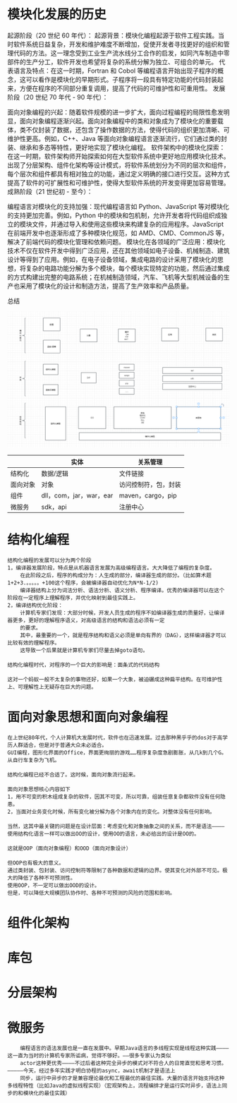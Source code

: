 # 模块化发展的历史

起源阶段（20 世纪 60 年代）：
起源背景：模块化编程起源于软件工程实践。当时软件系统日益复杂，开发和维护难度不断增加，促使开发者寻找更好的组织和管理代码的方法。这一理念受到工业生产流水线分工合作的启发，如同汽车制造中零部件的生产分工，软件开发也希望将复杂的系统分解为独立、可组合的单元。
代表语言及特点：在这一时期，Fortran 和 Cobol 等编程语言开始出现子程序的概念，这可以看作是模块化的早期形式。子程序将一段具有特定功能的代码封装起来，方便在程序的不同部分重复调用，提高了代码的可维护性和可重用性。
发展阶段（20 世纪 70 年代 - 90 年代）：

面向对象编程的兴起：随着软件规模的进一步扩大，面向过程编程的局限性愈发明显，面向对象编程逐渐兴起。面向对象编程中的类和对象成为了模块化的重要载体，类不仅封装了数据，还包含了操作数据的方法，使得代码的组织更加清晰、可维护性更高。例如，C++、Java 等面向对象编程语言逐渐流行，它们通过类的封装、继承和多态等特性，更好地实现了模块化编程。
软件架构中的模块化探索：在这一时期，软件架构师开始探索如何在大型软件系统中更好地应用模块化技术。出现了分层架构、组件化架构等设计模式，将软件系统划分为不同的层次和组件，每个层次和组件都具有相对独立的功能，通过定义明确的接口进行交互。这种方式提高了软件的可扩展性和可维护性，使得大型软件系统的开发变得更加容易管理。
成熟阶段（21 世纪初 - 至今）：

编程语言对模块化的支持加强：现代编程语言如 Python、JavaScript 等对模块化的支持更加完善。例如，Python 中的模块和包机制，允许开发者将代码组织成独立的模块文件，并通过导入和使用这些模块来构建复杂的应用程序。JavaScript 在前端开发中也逐渐形成了多种模块化规范，如 AMD、CMD、CommonJS 等，解决了前端代码的模块化管理和依赖问题。
模块化在各领域的广泛应用：模块化技术不仅在软件开发中得到广泛应用，还在其他领域如电子设备、机械制造、建筑设计等得到了应用。例如，在电子设备领域，集成电路的设计采用了模块化的思想，将复杂的电路功能分解为多个模块，每个模块实现特定的功能，然后通过集成的方式构建出完整的电路系统；在机械制造领域，汽车、飞机等大型机械设备的生产也采用了模块化的设计和制造方法，提高了生产效率和产品质量。


总结

![img_1.png](img_1.png)

|     | 实体                  | 关系管理            | 
|-----|---------------------|-----------------| 
| 结构化 | 数据/逻辑               | 文件链接            | 
| 面向对象 | 对象                  | 访问控制符，包，封装      | 
| 组件  | dll，com，jar，war，ear | maven，cargo，pip | 
| 微服务 | sdk，api             | 注册中心            | 






# 结构化编程

    结构化编程的发展可以分为两个阶段
    1，编译器发展阶段，特点是从机器语言发展为高级编程语言。大大降低了编程的复杂度。
        在此阶段之后，程序的构成分为：人生成的部分，编译器生成的部分。（比如算术题1+2+3.。。。。。+100这个程序，会被编译器自动优化为N*N-1/2)
        编译器结构上分为词法分析、语法分析、语义分析、程序编译。优秀的编译器可以在这个阶段在一定程序上理解程序，并优化映射到最佳实践上。
    2，编译结构优化阶段：
        计算机专家们发现：大部分时候，开发人员生成的程序不如编译器生成的质量好，让编译器更多，更好的理解程序语义，对高级语言的结构和语法必须有一定
        的要求。
        其中，最重要的一个，就是程序结构和语义必须是单向有界的（DAG），这样编译器才可以比较有效的理解程序。
        这导致一个后果就是计算机专家们尽量去掉goto语句。
        
    结构化编程时代，对程序的一个巨大的影响是：面条式的代码结构
        
    这对一个蚂蚁一般不太复杂的事物还好，如果一个大象，被迫碾成这种扁平结构。在可维护性上、可理解性上无疑存在巨大的问题。


# 面向对象思想和面向对象编程

    在上世纪80年代，个人计算机大发展时代，软件也在迅速发展。过去那种黑乎乎的dos对于高学历人群适合，但是对于普通大众未必适合。
    GUI编程，图形化界面的Office，界面更绚丽的游戏……程序复杂度急剧膨胀，从几k到几个G。从自行车复杂为飞机。

    结构化编程已经不合适了。这时候，面向对象流行起来。
        
    面向对象思想核心内容如下 
    1，用不可变的积木组成复杂的软件，因其不可变，所以可靠，组装任意复杂都软件没有任何隐患。
    2，当面对业务变化时候，所有变化被分解为各个对象内在的变化。对整体没有任何影响。

    当然，这其中最关键的问题是在设计层面：考虑变化和对象抽象之间的关系，而不是语法————使用结构化语言一样可以做出OO的设计，使用OO的语言，未必给出的设计是OO的。

    这就是OOP（面向对象编程）和OOD（面向对象设计）

    但OOP也有极大的意义。
    通过类封装、包封装、访问控制符等限制了各种数据和逻辑的边界。使其变化对外部不可见。极大的降低了各种不可预测性。
    使用OOP，不一定可以做出OOD的设计。
    但是，可以降低大规模团队协作时、各种不可预测的风险的范围和影响。

# 组件化架构
# 库包
# 分层架构
# 微服务

        编程语言的语法发展也是一直在发展中。早期Java语言的多线程实现是线程这种实践————这一直为当时的计算机专家所诟病，觉得不够好。——很多专家认为类似
        actor这种更优秀————不过后者这种完全异步的模式对不符合人的日常直觉和思考习惯。—————今天，经过多年实践才明白协程的async，await机制才是语法上
        同步，运行中异步的才是兼容理论最优和工程最优的最佳实践。大量的语言开始支持这种多线程特性（比如Java的虚拟线程实现）（宏观架构上，流程编排才是运行实时异步，语法上同步的和模块化的最佳实践）